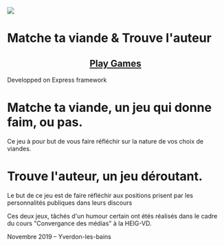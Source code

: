 <a href="https://www.instagram.com/greenmind_m46">
<img src="https://convmed.herokuapp.com/img/frontend/logo-greenmind.svg">
</a>
<h1>
  Matche ta viande & Trouve l'auteur
  </h1>
<h2 align="center">
  <a href="https://convmed.herokuapp.com/">
    Play Games
  </a>
</h2>



Developped on Express framework

# Matche ta viande, un jeu qui donne faim, ou pas. 
Ce jeu à pour but de vous faire réfléchir sur la nature de vos choix de viandes. 
  
# Trouve l'auteur, un jeu déroutant. 
Le but de ce jeu est de faire réfléchir aux positions prisent par les personnalités publiques dans leurs discours
  
Ces deux jeux, tâchés d'un humour certain ont étés réalisés dans le cadre du cours "Convergance des médias" à la HEIG-VD. 
  
  
Novembre 2019 – Yverdon-les-bains

